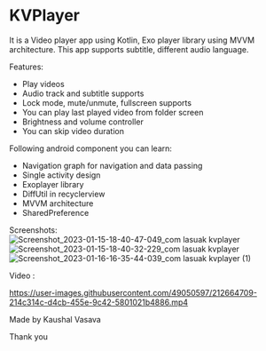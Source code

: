 # KVPlayer

It is a Video player app using Kotlin, Exo player library using MVVM architecture. This app supports subtitle, different audio language.

Features: 
- Play videos
- Audio track and subtitle supports
- Lock mode, mute/unmute, fullscreen supports
- You can play last played video from folder screen
- Brightness and volume controller
- You can skip video duration


Following android component you can learn:
- Navigation graph for navigation and data passing
- Single activity design
- Exoplayer library
- DiffUtil in recyclerview 
- MVVM architecture
- SharedPreference

Screenshots:
![Screenshot_2023-01-15-18-40-47-049_com lasuak kvplayer](https://user-images.githubusercontent.com/49050597/212663608-c60e6616-23bd-4b87-a9b8-21eab19b8a1c.jpg)
![Screenshot_2023-01-15-18-40-32-229_com lasuak kvplayer](https://user-images.githubusercontent.com/49050597/212663612-4fb2978f-82cc-4c77-a45c-b888efb38e03.jpg)
![Screenshot_2023-01-16-16-35-44-039_com lasuak kvplayer (1)](https://user-images.githubusercontent.com/49050597/212664912-15a0891e-9853-4d3f-8519-18c26ec76e01.jpg)

Video : 

https://user-images.githubusercontent.com/49050597/212664709-214c314c-d4cb-455e-9c42-5801021b4886.mp4


Made by Kaushal Vasava

Thank you 
